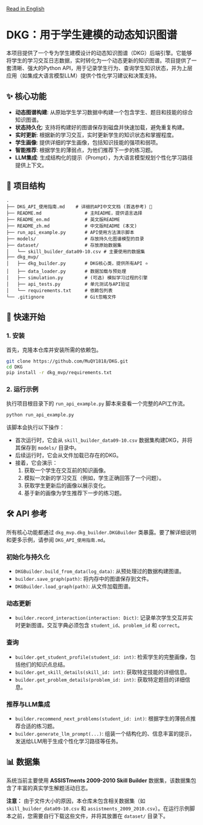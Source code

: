 [Read in English](./README_en.md)

# DKG：用于学生建模的动态知识图谱

本项目提供了一个专为学生建模设计的动态知识图谱（DKG）后端引擎。它能够将学生的学习交互日志数据，实时转化为一个动态更新的知识图谱。项目提供了一套清晰、强大的Python API，用于记录学生行为、查询学生知识状态，并为上层应用（如集成大语言模型LLM）提供个性化学习建议和决策支持。

## ✨ 核心功能

- **动态图谱构建**: 从原始学生学习数据中构建一个包含学生、题目和技能的综合知识图谱。
- **状态持久化**: 支持将构建好的图谱保存到磁盘并快速加载，避免重复构建。
- **实时更新**: 根据新的学习交互，实时更新学生的知识状态和掌握程度。
- **学生画像**: 提供详细的学生画像，包括知识技能的强项和弱项。
- **智能推荐**: 根据学生的薄弱点，为他们推荐下一步的练习题。
- **LLM集成**: 生成结构化的提示（Prompt），为大语言模型规划个性化学习路径提供上下文。

## 📂 项目结构

```
.
├── DKG_API_使用指南.md    # 详细的API中文文档 (首选参考) 🌟
├── README.md                # 主README，提供语言选择
├── README_en.md             # 英文版README
├── README_zh.md             # 中文版README (本文)
├── run_api_example.py       # API使用方法演示脚本
├── models/                  # 存放持久化图谱模型的目录
├── dataset/                 # 存放原始数据集
│   └── skill_builder_data09-10.csv # 主要使用的数据集
├── dkg_mvp/
│   ├── dkg_builder.py       # DKG核心类，提供所有API ⭐
│   ├── data_loader.py       # 数据加载与预处理
│   ├── simulation.py        # (可选) 模拟学习过程的引擎
│   ├── api_tests.py         # 单元测试与API验证
│   └── requirements.txt     # 依赖包列表
└── .gitignore               # Git忽略文件
```

## 🚀 快速开始

### 1. 安装

首先，克隆本仓库并安装所需的依赖包。

```bash
git clone https://github.com/MuQY1818/DKG.git
cd DKG
pip install -r dkg_mvp/requirements.txt
```

### 2. 运行示例

执行项目根目录下的 `run_api_example.py` 脚本来查看一个完整的API工作流。

```bash
python run_api_example.py
```

该脚本会执行以下操作：
- 首次运行时，它会从 `skill_builder_data09-10.csv` 数据集构建DKG，并将其保存到 `models/` 目录中。
- 后续运行时，它会从文件加载已存在的DKG。
- 接着，它会演示：
    1.  获取一个学生在交互前的知识画像。
    2.  模拟一次新的学习交互（例如，学生正确回答了一个问题）。
    3.  获取学生更新后的画像以展示变化。
    4.  基于新的画像为学生推荐下一步的练习题。

## 🛠️ API 参考

所有核心功能都通过 `dkg_mvp.dkg_builder.DKGBuilder` 类暴露。要了解详细说明和更多示例，请参阅 `DKG_API_使用指南.md`。

### 初始化与持久化

- `DKGBuilder.build_from_data(log_data)`: 从预处理过的数据构建图谱。
- `builder.save_graph(path)`: 将内存中的图谱保存到文件。
- `DKGBuilder.load_graph(path)`: 从文件加载图谱。

### 动态更新

- `builder.record_interaction(interaction: Dict)`: 记录单次学生交互并实时更新图谱。交互字典必须包含 `student_id`、`problem_id` 和 `correct`。

### 查询

- `builder.get_student_profile(student_id: int)`: 检索学生的完整画像，包括他们的知识点总结。
- `builder.get_skill_details(skill_id: int)`: 获取特定技能的详细信息。
- `builder.get_problem_details(problem_id: int)`: 获取特定题目的详细信息。

### 推荐与LLM集成

- `builder.recommend_next_problems(student_id: int)`: 根据学生的薄弱点推荐合适的练习题。
- `builder.generate_llm_prompt(...)`: 组装一个结构化的、信息丰富的提示，发送给LLM用于生成个性化学习路径等任务。

## 📊 数据集

系统当前主要使用 **ASSISTments 2009-2010 Skill Builder** 数据集，该数据集包含了丰富的真实学生解题活动日志。

**注意：** 由于文件大小的原因，本仓库未包含相关数据集（如 `skill_builder_data09-10.csv` 和 `assistments_2009_2010.csv`）。在运行示例脚本之前，您需要自行下载这些文件，并将其放置在 `dataset/` 目录下。